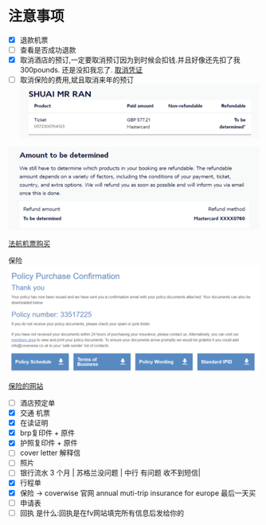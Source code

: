 # 注意事项
- [x] 退款机票
- [ ] 查看是否成功退款
- [x] 取消酒店的预订,一定要取消预订因为到时候会扣钱.并且好像还先扣了我300pounds. 还是没扣我忘了.
[取消凭证](assets/8cba2ed4e0cda24c7cc98903fc2c261.jpg)
- [ ] 取消保险的费用,斌且取消来年的预订
![](assets/截图_20230625190542.png)

![](assets/截图_20230625190619.png)


[法航机票购买](https://wwws.airfrance.co.uk/)




保险
![](assets/截图_20230605164609.png)

[保险的网站](https://www.coverwise.co.uk/Quote/Policy-Confirmation/2e245fa127c04f20a53ef68c499ad554)



- [ ] 酒店预定单
- [x] 交通 机票
- [x] 在读证明
- [x] brp复印件 + 原件
- [x] 护照复印件 + 原件
- [ ] cover letter 解释信
- [ ] 照片 
- [ ] 银行流水 3 个月 | 苏格兰没问题 | 中行 有问题 收不到短信|
- [x] 行程单
- [x] 保险 -> coverwise 官网 annual muti-trip insurance for europe 最后一天买
- [ ] 申请表
- [ ] 回执 是什么:回执是在fv网站填完所有信息后发给你的